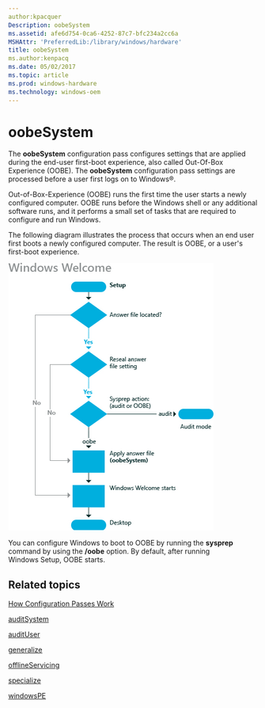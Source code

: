 ```yaml
---
author:kpacquer
Description: oobeSystem
ms.assetid: afe6d754-0ca6-4252-87c7-bfc234a2cc6a
MSHAttr: 'PreferredLib:/library/windows/hardware'
title: oobeSystem
ms.author:kenpacq
ms.date: 05/02/2017
ms.topic: article
ms.prod: windows-hardware
ms.technology: windows-oem
---
```


# oobeSystem


The **oobeSystem** configuration pass configures settings that are applied during the end-user first-boot experience, also called Out-Of-Box Experience (OOBE). The **oobeSystem** configuration pass settings are processed before a user first logs on to Windows®.

Out-of-Box-Experience (OOBE) runs the first time the user starts a newly configured computer. OOBE runs before the Windows shell or any additional software runs, and it performs a small set of tasks that are required to configure and run Windows.

The following diagram illustrates the process that occurs when an end user first boots a newly configured computer. The result is OOBE, or a user's first-boot experience.

![windows welcome configuration pass](images/dep-win8-l-windowswelcomeconfigpass.jpg)

You can configure Windows to boot to OOBE by running the **sysprep** command by using the **/oobe** option. By default, after running Windows Setup, OOBE starts.

## <span id="related_topics"></span>Related topics


[How Configuration Passes Work](how-configuration-passes-work.md)

[auditSystem](auditsystem.md)

[auditUser](audituser.md)

[generalize](generalize.md)

[offlineServicing](offlineservicing.md)

[specialize](specialize.md)

[windowsPE](windowspe.md)

 

 






